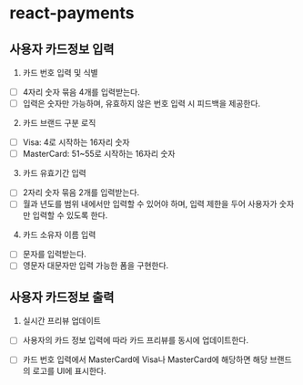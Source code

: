 # react-payments

## 사용자 카드정보 입력
1. 카드 번호 입력 및 식별
- [ ] 4자리 숫자 묶음 4개를 입력받는다.
- [ ] 입력은 숫자만 가능하며, 유효하지 않은 번호 입력 시 피드백을 제공한다.

2. 카드 브랜드 구분 로직
- [ ] Visa: 4로 시작하는 16자리 숫자
- [ ] MasterCard: 51~55로 시작하는 16자리 숫자

3. 카드 유효기간 입력
- [ ] 2자리 숫자 묶음 2개를 입력받는다.
- [ ] 월과 년도를 범위 내에서만 입력할 수 있어야 하며, 입력 제한을 두어 사용자가 숫자만 입력할 수 있도록 한다.

4. 카드 소유자 이름 입력
- [ ] 문자를 입력받는다.
- [ ] 영문자 대문자만 입력 가능한 폼을 구현한다.

## 사용자 카드정보 출력
1. 실시간 프리뷰 업데이트
- [ ] 사용자의 카드 정보 입력에 따라 카드 프리뷰를 동시에 업데이트한다.
- [ ] 카드 번호 입력에서 MasterCard에 Visa나 MasterCard에 해당하면 해당 브랜드의 로고를 UI에 표시한다.

